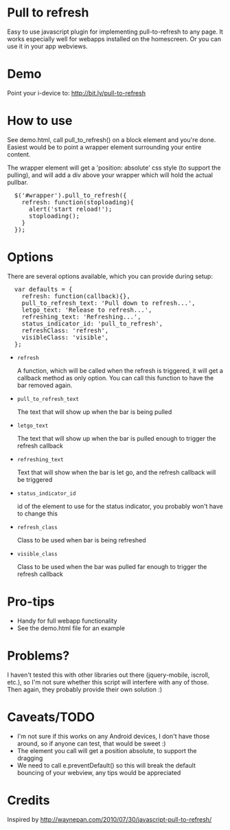 Pull to refresh 
===============
Easy to use javascript plugin for implementing pull-to-refresh to any page. It works especially well for webapps installed on the homescreen. Or you can use it in your app webviews.

Demo
====
Point your i-device to: http://bit.ly/pull-to-refresh

How to use
==========
See demo.html, call pull_to_refresh() on a block element and you're done. Easiest would be to point a wrapper element surrounding your entire content. 

The wrapper element will get a 'position: absolute' css style (to support the pulling), and will add a div above your wrapper which will hold the actual pullbar.

<pre>
  $('#wrapper').pull_to_refresh({
    refresh: function(stoploading){
      alert('start reload!');
      stoploading();
    }
  });
</pre>

Options
=======
There are several options available, which you can provide during setup:

<pre>
  var defaults = {
    refresh: function(callback){},
    pull_to_refresh_text: 'Pull down to refresh...',
    letgo_text: 'Release to refresh...',
    refreshing_text: 'Refreshing...',
    status_indicator_id: 'pull_to_refresh',
    refreshClass: 'refresh',
    visibleClass: 'visible',
  };
</pre>

*   `refresh`

    A function, which will be called when the refresh is triggered, it will get a callback method as only option. You can call this function to have the bar removed again.

*   `pull_to_refresh_text`

    The text that will show up when the bar is being pulled

*   `letgo_text`

    The text that will show up when the bar is pulled enough to trigger the refresh callback

*   `refreshing_text`
    
    Text that will show when the bar is let go, and the refresh callback will be triggered

*   `status_indicator_id`

    id of the element to use for the status indicator, you probably won't have to change this

*   `refresh_class`

    Class to be used when bar is being refreshed

*   `visible_class`

    Class to be used when the bar was pulled far enough to trigger the refresh callback

Pro-tips
========
- Handy for full webapp functionality
- See the demo.html file for an example

Problems?
=========
I haven't tested this with other libraries out there (jquery-mobile, iscroll, etc.), so I'm not sure whether this script will interfere with any of those. Then again, they probably provide their own solution :)

Caveats/TODO
============
- I'm not sure if this works on any Android devices, I don't have those around, so if anyone can test, that would be sweet :)
- The element you call will get a position absolute, to support the dragging
- We need to call e.preventDefault() so this will break the default bouncing of your webview, any tips would be appreciated

Credits
=======
Inspired by http://waynepan.com/2010/07/30/javascript-pull-to-refresh/
